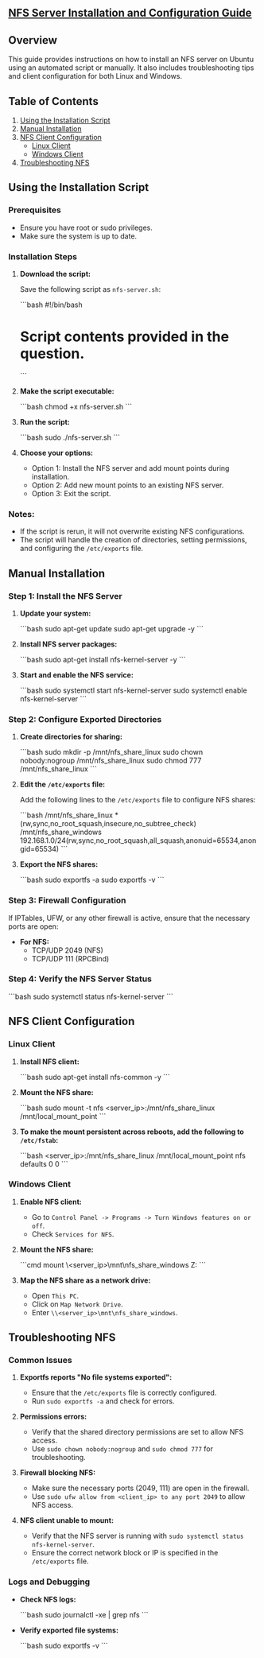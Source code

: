 
## [NFS Server Installation and Configuration Guide](#NFS-Server-Installation-and-Configuration-Guide)

## Overview

This guide provides instructions on how to install an NFS server on Ubuntu using an automated script or manually. It also includes troubleshooting tips and client configuration for both Linux and Windows.

## Table of Contents

1. [Using the Installation Script](#using-the-installation-script)
2. [Manual Installation](#manual-installation)
3. [NFS Client Configuration](#nfs-client-configuration)
   - [Linux Client](#linux-client)
   - [Windows Client](#windows-client)
4. [Troubleshooting NFS](#troubleshooting-nfs)

## Using the Installation Script

### Prerequisites

- Ensure you have root or sudo privileges.
- Make sure the system is up to date.

### Installation Steps

1. **Download the script:**

   Save the following script as `nfs-server.sh`:

   \`\`\`bash
   #!/bin/bash
   # Script contents provided in the question.
   \`\`\`

2. **Make the script executable:**

   \`\`\`bash
   chmod +x nfs-server.sh
   \`\`\`

3. **Run the script:**

   \`\`\`bash
   sudo ./nfs-server.sh
   \`\`\`

4. **Choose your options:**

   - Option 1: Install the NFS server and add mount points during installation.
   - Option 2: Add new mount points to an existing NFS server.
   - Option 3: Exit the script.

### Notes:

- If the script is rerun, it will not overwrite existing NFS configurations.
- The script will handle the creation of directories, setting permissions, and configuring the `/etc/exports` file.

## Manual Installation

### Step 1: Install the NFS Server

1. **Update your system:**

   \`\`\`bash
   sudo apt-get update
   sudo apt-get upgrade -y
   \`\`\`

2. **Install NFS server packages:**

   \`\`\`bash
   sudo apt-get install nfs-kernel-server -y
   \`\`\`

3. **Start and enable the NFS service:**

   \`\`\`bash
   sudo systemctl start nfs-kernel-server
   sudo systemctl enable nfs-kernel-server
   \`\`\`

### Step 2: Configure Exported Directories

1. **Create directories for sharing:**

   \`\`\`bash
   sudo mkdir -p /mnt/nfs_share_linux
   sudo chown nobody:nogroup /mnt/nfs_share_linux
   sudo chmod 777 /mnt/nfs_share_linux
   \`\`\`

2. **Edit the `/etc/exports` file:**

   Add the following lines to the `/etc/exports` file to configure NFS shares:

   \`\`\`bash
   /mnt/nfs_share_linux *(rw,sync,no_root_squash,insecure,no_subtree_check)
   /mnt/nfs_share_windows 192.168.1.0/24(rw,sync,no_root_squash,all_squash,anonuid=65534,anongid=65534)
   \`\`\`

3. **Export the NFS shares:**

   \`\`\`bash
   sudo exportfs -a
   sudo exportfs -v
   \`\`\`

### Step 3: Firewall Configuration

If IPTables, UFW, or any other firewall is active, ensure that the necessary ports are open:

- **For NFS:**
  - TCP/UDP 2049 (NFS)
  - TCP/UDP 111 (RPCBind)

### Step 4: Verify the NFS Server Status

\`\`\`bash
sudo systemctl status nfs-kernel-server
\`\`\`

## NFS Client Configuration

### Linux Client

1. **Install NFS client:**

   \`\`\`bash
   sudo apt-get install nfs-common -y
   \`\`\`

2. **Mount the NFS share:**

   \`\`\`bash
   sudo mount -t nfs <server_ip>:/mnt/nfs_share_linux /mnt/local_mount_point
   \`\`\`

3. **To make the mount persistent across reboots, add the following to `/etc/fstab`:**

   \`\`\`bash
   <server_ip>:/mnt/nfs_share_linux /mnt/local_mount_point nfs defaults 0 0
   \`\`\`

### Windows Client

1. **Enable NFS client:**

   - Go to `Control Panel -> Programs -> Turn Windows features on or off`.
   - Check `Services for NFS`.

2. **Mount the NFS share:**

   \`\`\`cmd
   mount \\<server_ip>\mnt\nfs_share_windows Z:
   \`\`\`

3. **Map the NFS share as a network drive:**

   - Open `This PC`.
   - Click on `Map Network Drive`.
   - Enter `\\<server_ip>\mnt\nfs_share_windows`.

## Troubleshooting NFS

### Common Issues

1. **Exportfs reports "No file systems exported":**

   - Ensure that the `/etc/exports` file is correctly configured.
   - Run `sudo exportfs -a` and check for errors.

2. **Permissions errors:**

   - Verify that the shared directory permissions are set to allow NFS access.
   - Use `sudo chown nobody:nogroup` and `sudo chmod 777` for troubleshooting.

3. **Firewall blocking NFS:**

   - Make sure the necessary ports (2049, 111) are open in the firewall.
   - Use `sudo ufw allow from <client_ip> to any port 2049` to allow NFS access.

4. **NFS client unable to mount:**

   - Verify that the NFS server is running with `sudo systemctl status nfs-kernel-server`.
   - Ensure the correct network block or IP is specified in the `/etc/exports` file.

### Logs and Debugging

- **Check NFS logs:**

  \`\`\`bash
  sudo journalctl -xe | grep nfs
  \`\`\`

- **Verify exported file systems:**

  \`\`\`bash
  sudo exportfs -v
  \`\`\`

